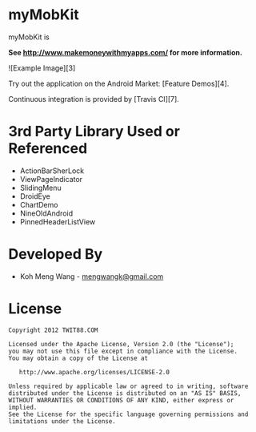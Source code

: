 myMobKit
=================

myMobKit is 

**See http://www.makemoneywithmyapps.com/ for more information.**

![Example Image][3]

Try out the application on the Android Market: [Feature Demos][4].


Continuous integration is provided by [Travis CI][7].


3rd Party Library Used or Referenced
====================================
* ActionBarSherLock
* ViewPageIndicator
* SlidingMenu
* DroidEye
* ChartDemo
* NineOldAndroid
* PinnedHeaderListView


Developed By
============

* Koh Meng Wang - <mengwangk@gmail.com>



License
=======

    Copyright 2012 TWIT88.COM

    Licensed under the Apache License, Version 2.0 (the "License");
    you may not use this file except in compliance with the License.
    You may obtain a copy of the License at

       http://www.apache.org/licenses/LICENSE-2.0

    Unless required by applicable law or agreed to in writing, software
    distributed under the License is distributed on an "AS IS" BASIS,
    WITHOUT WARRANTIES OR CONDITIONS OF ANY KIND, either express or implied.
    See the License for the specific language governing permissions and
    limitations under the License.

 [1]: http://www.makemoneywithmyapps.com/
 [2]: https://travis-ci.org/mengwangk/SHMC
